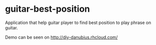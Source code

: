 # guitar-best-position

Application that help guitar player to find best position to play phrase on guitar.

Demo can be seen on http://diy-danubius.rhcloud.com/
